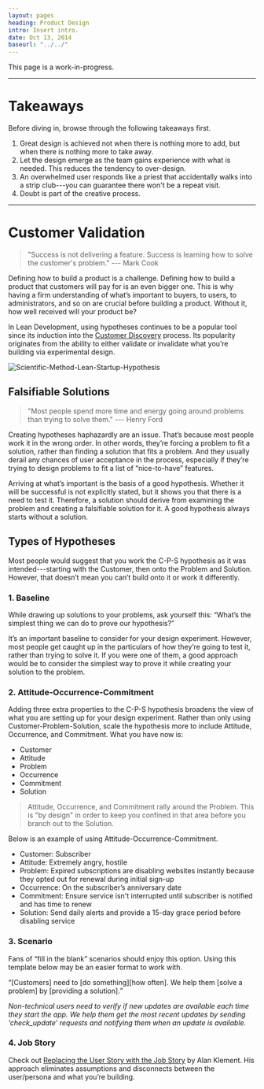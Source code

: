 ```yaml
---
layout: pages
heading: Product Design
intro: Insert intro.
date: Oct 13, 2014
baseurl: "../../"
---
```


This page is a work-in-progress.

---

# Takeaways

Before diving in, browse through the following takeaways first.

1. Great design is achieved not when there is nothing more to add, but when there is nothing more to take away.
2. Let the design emerge as the team gains experience with what is needed. This reduces the tendency to over-design.
3. An overwhelmed user responds like a priest that accidentally walks into a strip club---you can guarantee there won't be a repeat visit.
4. Doubt is part of the creative process.

---

# Customer Validation

> "Success is not delivering a feature. Success is learning how to solve the customer's problem." --- Mark Cook

Defining how to build a product is a challenge. Defining how to build a product that customers will pay for is an even bigger one. This is why having a firm understanding of what’s important to buyers, to users, to administrators, and so on are crucial before building a product. Without it, how well received will your product be?

In Lean Development, using hypotheses continues to be a popular tool since its induction into the [Customer Discovery](http://ventureatlanta.org/2013/03/customer-discovery-basics) process. Its popularity originates from the ability to either validate or invalidate what you’re building via experimental design.

![Scientific-Method-Lean-Startup-Hypothesis](https://farm6.staticflickr.com/5605/14913152473_1c587e485b.jpg)

## Falsifiable Solutions

> "Most people spend more time and energy going around problems than trying to solve them." --- Henry Ford

Creating hypotheses haphazardly are an issue. That’s because most people work it in the wrong order. In other words, they’re forcing a problem to fit a solution, rather than finding a solution that fits a problem. And they usually derail any chances of user acceptance in the process, especially if they’re trying to design problems to fit a list of “nice-to-have” features.

Arriving at what’s important is the basis of a good hypothesis. Whether it will be successful is not explicitly stated, but it shows you that there is a need to test it. Therefore, a solution should derive from examining the problem and creating a falsifiable solution for it. A good hypothesis always starts without a solution.

## Types of Hypotheses

Most people would suggest that you work the C-P-S hypothesis as it was intended---starting with the Customer, then onto the Problem and Solution. However, that doesn’t mean you can’t build onto it or work it differently.

### 1. Baseline

While drawing up solutions to your problems, ask yourself this: “What’s the simplest thing we can do to prove our hypothesis?”

It’s an important baseline to consider for your design experiment. However, most people get caught up in the particulars of how they’re going to test it, rather than trying to solve it. If you were one of them, a good approach would be to consider the simplest way to prove it while creating your solution to the problem.

### 2. Attitude-Occurrence-Commitment

Adding three extra properties to the C-P-S hypothesis broadens the view of what you are setting up for your design experiment. Rather than only using Customer-Problem-Solution, scale the hypothesis more to include Attitude, Occurrence, and Commitment. What you have now is:

* Customer
* Attitude
* Problem
* Occurrence
* Commitment
* Solution

> Attitude, Occurrence, and Commitment rally around the Problem. This is "by design" in order to keep you confined in that area before you branch out to the Solution.

Below is an example of using Attitude-Occurrence-Commitment.

* Customer: Subscriber
* Attitude: Extremely angry, hostile
* Problem: Expired subscriptions are disabling websites instantly because they opted out for renewal during initial sign-up
* Occurrence: On the subscriber’s anniversary date
* Commitment: Ensure service isn't interrupted until subscriber is notified and has time to renew
* Solution: Send daily alerts and provide a 15-day grace period before disabling service

### 3. Scenario

Fans of “fill in the blank” scenarios should enjoy this option. Using this template below may be an easier format to work with.

<q>[Customers] need to [do something][how often]. We help them [solve a problem] by [providing a solution].</q>

*Non-technical users need to verify if new updates are available each time they start the app. We help them get the most recent updates by sending ‘check_update’ requests and notifying them when an update is available.*

### 4. Job Story

Check out [Replacing the User Story with the Job Story](http://alanklement.blogspot.com/2013/09/replacing-user-story-with-job-story.html) by Alan Klement. His approach eliminates assumptions and disconnects between the user/persona and what you’re building.
